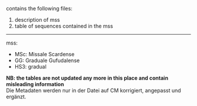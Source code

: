 contains the following files:

1) description of mss
2) table of sequences contained in the mss

---

mss:
- MSc: Missale Scardense
- GG: Graduale Gufudalense
- HS3: gradual



<b>NB: the tables are not updated any more in this place and contain misleading information</b><br>
 Die Metadaten werden nur in der Datei auf CM korrigiert, angepasst und ergänzt.
